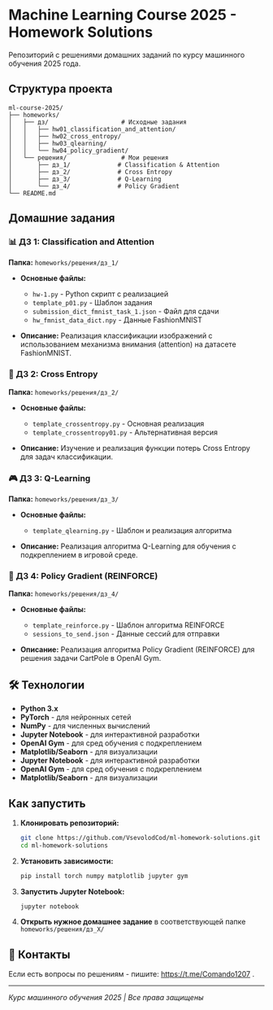 # Machine Learning Course 2025 - Homework Solutions

Репозиторий с решениями домашних заданий по курсу машинного обучения 2025 года.

## Структура проекта

```
ml-course-2025/
├── homeworks/
│   ├── дз/                    # Исходные задания
│   │   ├── hw01_classification_and_attention/
│   │   ├── hw02_cross_entropy/
│   │   ├── hw03_qlearning/
│   │   └── hw04_policy_gradient/
│   └── решения/               # Мои решения
│       ├── дз_1/             # Classification & Attention
│       ├── дз_2/             # Cross Entropy
│       ├── дз_3/             # Q-Learning
│       └── дз_4/             # Policy Gradient
└── README.md
```

## Домашние задания

### 📊 ДЗ 1: Classification and Attention
**Папка:** `homeworks/решения/дз_1/`

- **Основные файлы:**
  - `hw-1.py` - Python скрипт с реализацией
  - `template_p01.py` - Шаблон задания
  - `submission_dict_fmnist_task_1.json` - Файл для сдачи
  - `hw_fmnist_data_dict.npy` - Данные FashionMNIST

- **Описание:** Реализация классификации изображений с использованием механизма внимания (attention) на датасете FashionMNIST.

### 🎲 ДЗ 2: Cross Entropy
**Папка:** `homeworks/решения/дз_2/`

- **Основные файлы:**
  - `template_crossentropy.py` - Основная реализация
  - `template_crossentropy01.py` - Альтернативная версия

- **Описание:** Изучение и реализация функции потерь Cross Entropy для задач классификации.

### 🎮 ДЗ 3: Q-Learning
**Папка:** `homeworks/решения/дз_3/`

- **Основные файлы:**
  - `template_qlearning.py` - Шаблон и реализация алгоритма

- **Описание:** Реализация алгоритма Q-Learning для обучения с подкреплением в игровой среде.

### 🚀 ДЗ 4: Policy Gradient (REINFORCE)
**Папка:** `homeworks/решения/дз_4/`

- **Основные файлы:**
  - `template_reinforce.py` - Шаблон алгоритма REINFORCE
  - `sessions_to_send.json` - Данные сессий для отправки

- **Описание:** Реализация алгоритма Policy Gradient (REINFORCE) для решения задачи CartPole в OpenAI Gym.

## 🛠️ Технологии

- **Python 3.x**
- **PyTorch** - для нейронных сетей
- **NumPy** - для численных вычислений
- **Jupyter Notebook** - для интерактивной разработки
- **OpenAI Gym** - для сред обучения с подкреплением
- **Matplotlib/Seaborn** - для визуализации
- **Jupyter Notebook** - для интерактивной разработки
- **OpenAI Gym** - для сред обучения с подкреплением
- **Matplotlib/Seaborn** - для визуализации


## Как запустить

1. **Клонировать репозиторий:**
   ```bash
   git clone https://github.com/VsevolodCod/ml-homework-solutions.git
   cd ml-homework-solutions
   ```

2. **Установить зависимости:**
   ```bash
   pip install torch numpy matplotlib jupyter gym
   ```

3. **Запустить Jupyter Notebook:**
   ```bash
   jupyter notebook
   ```

4. **Открыть нужное домашнее задание** в соответствующей папке `homeworks/решения/дз_X/`


## 📧 Контакты

Если есть вопросы по решениям - пишите:  https://t.me/Comando1207 .

---
*Курс машинного обучения 2025 | Все права защищены*